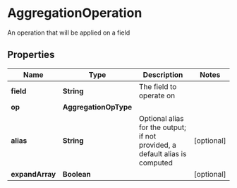 

# AggregationOperation

An operation that will be applied on a field

## Properties

| Name | Type | Description | Notes |
|------------ | ------------- | ------------- | -------------|
|**field** | **String** | The field to operate on |  |
|**op** | **AggregationOpType** |  |  |
|**alias** | **String** | Optional alias for the output; if not provided, a default alias is computed |  [optional] |
|**expandArray** | **Boolean** |  |  [optional] |



